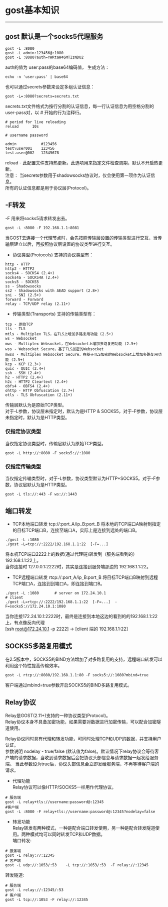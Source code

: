 # gost基本知识
----------------------------------------------


## gost 默认是一个socks5代理服务
```
gost -L :8080
gost -L admin:123456@:1080
gost -L :8080?auth=YWRtaW46MTIzNDU2
```

auth的值为 user:pass的base64编码值， 生成方法：
```
echo -n 'user:pass' | base64
```
也可以通过secrets参数来设定多组认证信息：
```
gost -L=:8080?secrets=secrets.txt
```
secrets.txt文件格式为按行分割的认证信息，每一行认证信息为用空格分割的user-pass对，以 # 开始的行为注释行。

```
# period for live reloading
reload      10s

# username password

admin           #123456
test\user001    123456
test.user@002   12345678
```
reload - 此配置文件支持热更新。此选项用来指定文件检查周期，默认不开启热更新。  
注意： 当secrets参数用于shadowsocks协议时，仅会使用第一项作为认证信息。  
所有的认证信息都是用于协议层(Protocol)。  


## -F转发

-F 用来将socks5请求转发出去。
```
gost -L :8080 -F 192.168.1.1:8081
```
当GOST去连接一个代理节点时，会先按照传输层设置的传输类型进行交互，当传输层建立以后，再按照协议层设置的协议类型进行交互。  

- 协议类型(Protocols)
支持的协议类型有：
```
http - HTTP
http2 - HTTP2
socks4 - SOCKS4 (2.4+)
socks4a - SOCKS4A (2.4+)
socks5 - SOCKS5
ss - Shadowsocks
ss2 - Shadowsocks with AEAD support (2.8+)
sni - SNI (2.5+)
forward - Forward
relay - TCP/UDP relay (2.11+)
```
- 传输类型(Transports)
支持的传输类型有：
```
tcp - 原始TCP
tls - TLS
mtls - Multiplex TLS，在TLS上增加多路复用功能 (2.5+)
ws - Websocket
mws - Multiplex Websocket，在Websocket上增加多路复用功能 (2.5+)
wss - Websocket Secure，基于TLS加密的Websocket
mwss - Multiplex Websocket Secure，在基于TLS加密的Websocket上增加多路复用功能 (2.5+)
kcp - KCP (2.3+)
quic - QUIC (2.4+)
ssh - SSH (2.4+)
h2 - HTTP2 (2.4+)
h2c - HTTP2 Cleartext (2.4+)
obfs4 - OBFS4 (2.4+)
ohttp - HTTP Obfuscation (2.7+)
otls - TLS Obfuscation (2.11+)
```

传输层默认为是原始TCP类型。  
对于-L参数，协议层未指定时，默认为是HTTP & SOCKS5，对于-F参数，协议层未指定时，默认为是HTTP类型。  

### 仅指定协议类型
当仅指定协议类型时，传输层默认为原始TCP类型。
```
gost -L http://:8080 -F socks5://:1080
```
### 仅指定传输类型
当仅指定传输类型时，对于-L参数，协议类型默认为HTTP+SOCKS5。对于-F参数，协议层默认为是HTTP类型。
```
gost -L tls://:443 -F ws://:1443
```



## 端口转发

- TCP本地端口转发
tcp://:port_A/ip_B:port_B
将本地的TCP端口A映射到指定的目标TCP端口B，连接至端口A，实际上是连接到远处的端口B。
```
./gost -L :1080
./gost -L=tcp://:2222/192.168.1.1:22  [-F=...] 
```
将本机TCP端口2222上的数据(通过代理链)转发到（服务端看到的）192.168.1.1:22上。  
当你连接时 127.0.0.1:2222时，其实是连接到服务端那边的 192.168.1.1:22。

- TCP远程端口转发
rtcp://:port_A/ip_B:port_B
将目标TCP端口B映射到远程TCP端口A，连接到到端口A，即连接到端口B。 
```
./gost -L :1080       # server on 172.24.10.1
# client
./gost -L=rtcp://:2222/192.168.1.1:22  [-F=...]  -F=socks5://172.24.10.1:1080
```
当你连接172.24.10.1:2222时，最终是连接到本地这边的看到的的192.168.1.1:22上，有点像反向代理  
[ssh root@172.24.10.1 -p 2222]    ->   [client 端的 192.168.1.1:22]




## SOCKS5多路复用模式
在2.5版本中，SOCKS5的BIND方法增加了对多路复用的支持，远程端口转发可以利用这个特性提高传输效率。
```
gost -L rtcp://:8080/192.168.1.1:80 -F socks5://:1080?mbind=true
```
客户端通过mbind=true参数开启SOCKS5的BIND多路复用模式。




## Relay协议
Relay是GOST(2.11+)支持的一种协议类型(Protocol)。  
Relay协议本身不具备加密功能，如果需要对数据进行加密传输，可以配合加密隧道使用。  

Relay协议同时具有代理和转发功能，可同时处理TCP和UDP的数据，并支持用户认证。  
参数说明
nodelay - true/false (默认值为false)。默认情况下relay协议会等待客户端的请求数据，当收到请求数据后会把协议头部信息与请求数据一起发给服务端。
当此参数设为true后，协议头部信息会立即发给服务端，不再等待客户端的请求。

- 代理功能  
Relay协议可以像HTTP/SOCKS5一样用作代理协议。
```
# 服务端
gost -L relay+tls://username:password@:12345
#客户端
gost -L :8080 -F relay+tls://username:password@:12345?nodelay=false
```

- 转发功能  
Relay转发有两种模式，一种是配合端口转发使用，另一种是配合转发隧道使用。两种模式均可以同时转发TCP和UDP数据。  
端口转发:  
```
# 服务端
gost -L relay://:12345
# 客户端
gost -L udp://:1053/:53    -L tcp://:1053/:53  -F relay://:12345
```

转发隧道:  
```
# 服务端
gost -L relay://:12345/:53
# 客户端
gost -L tcp://:1053 -F relay://:12345
```




















